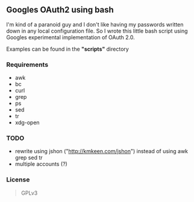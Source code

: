 ## Googles OAuth2 using bash ##

I'm kind of a paranoid guy and I don't like having my passwords written down in any local configuration file.
So I wrote this little bash script using Googles experimental implementation of OAuth 2.0.

Examples can be found in the <b>"scripts"</b> directory

### Requirements ###

* awk
* bc
* curl
* grep
* ps
* sed
* tr
* xdg-open

### TODO ###

* rewrite using jshon ("http://kmkeen.com/jshon") instead of using awk grep sed tr
* multiple accounts (?)

### License ###

> GPLv3
